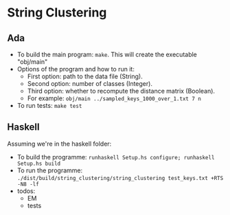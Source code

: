 # String Clustering

## Ada
* To build the main program: `make`. This will create the executable "obj/main"
* Options of the program and how to run it:
  * First option: path to the data file (String).
  * Second option: number of classes (Integer).
  * Third option: whether to recompute the distance matrix (Boolean).
  * For example: `obj/main ../sampled_keys_1000_over_1.txt 7 n`
* To run tests: `make test`

## Haskell
Assuming we're in the haskell folder:
* To build the programme: `runhaskell Setup.hs configure; runhaskell Setup.hs build`
* To run the programme: `./dist/build/string_clustering/string_clustering test_keys.txt +RTS -N8 -lf`
* todos:
  * EM
  * tests
